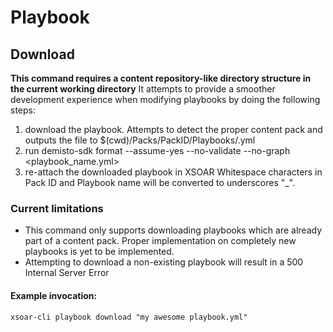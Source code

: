 # Playbook

## Download
**This command requires a content repository-like directory structure in the current working directory**
It attempts to provide a smoother development experience when modifying playbooks by doing the following steps:
1. download the playbook. Attempts to detect the proper content pack and outputs the file to $(cwd)/Packs/PackID/Playbooks/<playbook name>.yml
2. run demisto-sdk format --assume-yes --no-validate --no-graph <playbook_name.yml>
3. re-attach the downloaded playbook in XSOAR
Whitespace characters in Pack ID and Playbook name will be converted to underscores "_".

### Current limitations
- This command only supports downloading playbooks which are already part of a content pack. Proper implementation on completely new
playbooks is yet to be implemented.
- Attempting to download a non-existing playbook will result in a 500 Internal Server Error

#### Example invocation:
```
xsoar-cli playbook download "my awesome playbook.yml"
```
